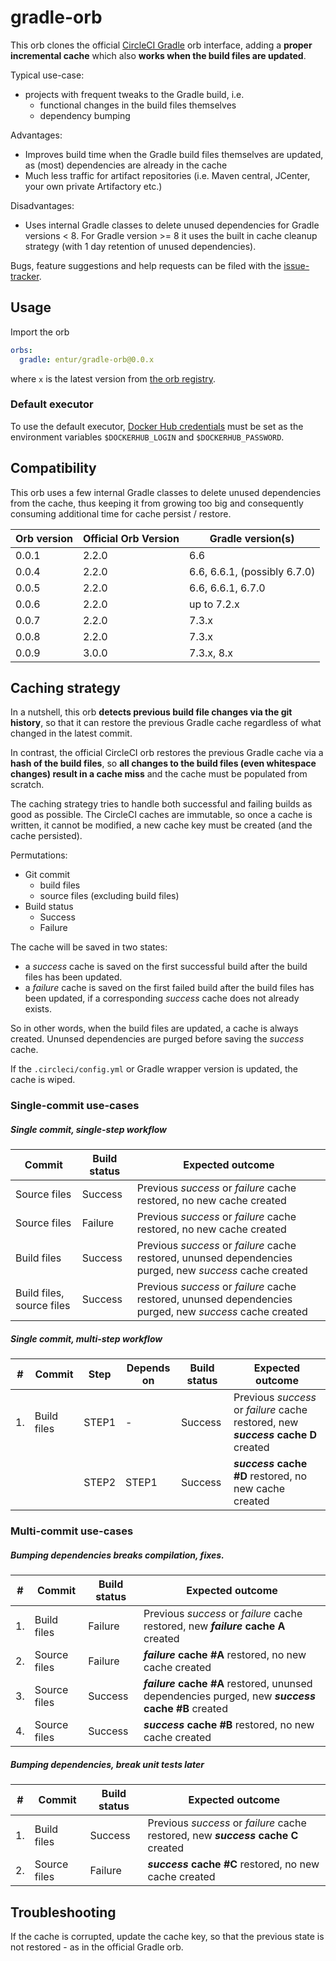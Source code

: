 # gradle-orb
This orb clones the official [CircleCI Gradle] orb interface, adding a __proper incremental cache__ which also __works when the build files are updated__.

Typical use-case:

 * projects with frequent tweaks to the Gradle build, i.e.
   * functional changes in the build files themselves
   * dependency bumping

Advantages:

 * Improves build time when the Gradle build files themselves are updated, as (most) dependencies are already in the cache
 * Much less traffic for artifact repositories (i.e. Maven central, JCenter, your own private Artifactory etc.)

Disadvantages:

 *  Uses internal Gradle classes to delete unused dependencies for Gradle versions < 8. For Gradle version >= 8 it uses the built in cache cleanup strategy (with 1 day retention of unused dependencies).
      
Bugs, feature suggestions and help requests can be filed with the [issue-tracker].

## Usage
Import the orb

```yaml
orbs:
  gradle: entur/gradle-orb@0.0.x
```

where `x` is the latest version from [the orb registry](https://circleci.com/orbs/registry/orb/entur/gradle-orb).

### Default executor
To use the default executor, [Docker Hub credentials](https://circleci.com/docs/2.0/private-images/) must be set as the environment variables `$DOCKERHUB_LOGIN` and `$DOCKERHUB_PASSWORD`.

## Compatibility
This orb uses a few internal Gradle classes to delete unused dependencies from the cache, thus keeping it from growing too big and consequently consuming additional time for cache persist / restore. 

| Orb version   | Official Orb Version | Gradle version(s)            |
| ------------- | -------------------- | ---------------------------- |
| 0.0.1         | 2.2.0                | 6.6                          |
| 0.0.4         | 2.2.0                | 6.6, 6.6.1, (possibly 6.7.0) |
| 0.0.5         | 2.2.0                | 6.6, 6.6.1, 6.7.0            |
| 0.0.6         | 2.2.0                | up to 7.2.x                  |
| 0.0.7         | 2.2.0                | 7.3.x                        |
| 0.0.8         | 2.2.0                | 7.3.x                        |
| 0.0.9         | 3.0.0                | 7.3.x, 8.x                   |

## Caching strategy
In a nutshell, this orb __detects previous build file changes via the git history__, so that it can restore the previous Gradle cache regardless of what changed in the latest commit.

In contrast, the official CircleCI orb restores the previous Gradle cache via a __hash of the build files__, so __all changes to the build files (even whitespace changes) result in a cache miss__ and the cache must be populated from scratch.

The caching strategy tries to handle both successful and failing builds as good as possible. The CircleCI caches are immutable, so once a cache is written, it cannot be modified, a new cache key must be created (and the cache persisted).

Permutations: 

 * Git commit
   * build files
   * source files (excluding build files)
 * Build status
   * Success
   * Failure

The cache will be saved in two states: 

 * a _success_ cache is saved on the first successful build after the build files has been updated.
 * a _failure_ cache is saved on the first failed build after the build files has been updated, if a corresponding _success_ cache does not already exists.

So in other words, when the build files are updated, a cache is always created. Ununsed dependencies are purged before saving the _success_ cache.

If the `.circleci/config.yml` or Gradle wrapper version is updated, the cache is wiped.

### Single-commit use-cases

##### Single commit, single-step workflow

| Commit  | Build status | Expected outcome |
| ------------- | ------------- | -- |
| Source files  | Success  | Previous _success_ or _failure_ cache restored, no new cache created |
| Source files  | Failure  | Previous _success_ or _failure_ cache restored, no new cache created |
| Build files  | Success  | Previous _success_ or _failure_ cache restored, ununsed dependencies purged, new _success_ cache created |
| Build files, source files  | Success  | Previous _success_ or _failure_ cache restored, ununsed dependencies purged, new _success_ cache created |

##### Single commit, multi-step workflow

| # | Commit | Step | Depends on | Build status | Expected outcome |
| ------------- | -- | -- |------------- | -- | -- |
| 1. | Build files  | STEP1 | - | Success  | Previous _success_ or _failure_ cache restored, new ___success_ cache D__ created |
|  |   | STEP2  |  STEP1 | Success | ___success_ cache #D__ restored, no new cache created |

### Multi-commit use-cases
##### Bumping dependencies breaks compilation, fixes.

| # | Commit | Build status | Expected outcome |
| ------------- | ------------- | -- | -- |
| 1. | Build files  | Failure  | Previous _success_ or _failure_ cache restored, new ___failure_ cache A__ created |
| 2. | Source files  | Failure  | ___failure_ cache #A__ restored, no new cache created |
| 3. | Source files  | Success  | ___failure_ cache #A__ restored, ununsed dependencies purged, new ___success_ cache #B__  created |
| 4. | Source files  | Success  | ___success_ cache #B__ restored, no new cache created |

##### Bumping dependencies, break unit tests later

| # | Commit | Build status | Expected outcome |
| ------------- | ------------- | -- | -- |
| 1. | Build files  | Success  | Previous _success_ or _failure_ cache restored, new ___success_ cache C__ created |
| 2. | Source files  | Failure  | ___success_ cache #C__ restored, no new cache created |

## Troubleshooting
If the cache is corrupted, update the cache key, so that the previous state is not restored - as in the official Gradle orb.

[issue-tracker]:               https://github.com/entur/gradle-orb
[CircleCI Gradle]:             https://circleci.com/orbs/registry/orb/circleci/gradle


